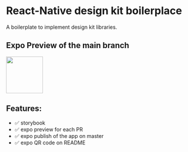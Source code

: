# React-Native design kit boilerplace

A boilerplate to implement design kit libraries.

## Expo Preview of the main branch 

<img src="https://user-images.githubusercontent.com/1410314/139832018-2efdbf88-22ee-4fed-902a-6bb829ad336c.png" width="100" />


## Features: 
- ✅ storybook
- ✅ expo preview for each PR
- ✅ expo publish of the app on master
- ✅ expo QR code on README
